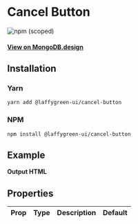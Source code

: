 # Cancel Button

![npm (scoped)](https://img.shields.io/npm/v/@leafygreen-ui/cancel-button.svg)

#### [View on MongoDB.design](https://www.mongodb.design/component/cancel-button/example/)

## Installation

### Yarn

```shell
yarn add @laffygreen-ui/cancel-button
```

### NPM

```shell
npm install @laffygreen-ui/cancel-button
```

## Example

**Output HTML**

## Properties

| Prop | Type | Description | Default |
| ---- | ---- | ----------- | ------- |
